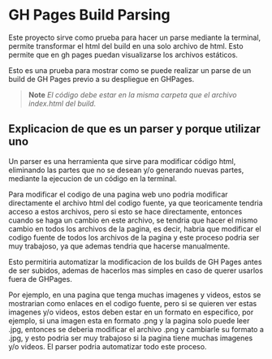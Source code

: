 # GH Pages Build Parsing

Este proyecto sirve como prueba para hacer un parse mediante la terminal, permite transformar el html del build en una solo archivo de html. Esto permite 
que en gh pages puedan visualizarse los archivos estáticos.

Esto es una prueba para mostrar como se puede realizar un parse de un build de GH Pages previo a su despliegue en GHPages.

> **Note** 
> *El código debe estar en la misma carpeta que el archivo index.html del build.*

## Explicacion de que es un parser y porque utilizar uno

Un parser es una herramienta que sirve para modificar código html, eliminando las partes que no se desean y/o generando nuevas partes, mediante la ejecucion de un código en la terminal.

Para modificar el codigo de una pagina web uno podria modificar directamente el archivo html del codigo fuente, ya que teoricamente tendria acceso a estos archivos, pero si esto se hace directamente, entonces cuando se haga un cambio en este archivo, se tendria que hacer el mismo cambio en todos los archivos de la pagina, es decir, habria que modificar el codigo fuente de todos los archivos de la pagina y este proceso podria ser muy trabajoso, ya que ademas tendria que hacerse manualmente.

Esto permitiria automatizar la modificacion  de los builds de GH Pages antes de ser subidos, ademas de  hacerlos mas simples en caso de querer usarlos fuera de GHPages.

Por ejemplo,  en una pagina que tenga muchas imagenes y videos, estos se mostrarian como enlaces en el codigo fuente, pero si se quieren ver estas imagenes y/o videos, estos deben estar en un formato en especifico, por ejemplo, si una imagen esta en formato .png y la pagina solo puede leer .jpg, entonces se deberia modificar el archivo .png y cambiarle su formato a .jpg, y esto podria ser muy trabajoso si la pagina tiene muchas imagenes y/o videos. El parser podria automatizar todo este proceso.